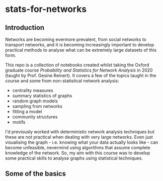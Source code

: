 # stats-for-networks

## Introduction

Networks are becoming evermore prevalent, from social networks to transport networks, and it is becoming increasingly important to develop practical methods to analyse what can be extremely large datasets of this form.

This repo is a collection of notebooks created whilst taking the Oxford graduate course *Probability and Statistics for Network Analysis* in 2020 (taught by Prof. Gesine Reinert). It covers a few of the topics taught in the course and some from non-statistical network analysis:

- centrality measures
- summary statistics of graphs
- random graph models
- sampling from networks
- fitting a model
- community structures
- motifs

I'd previously worked with deterministic network analysis techniques but these are not practical when dealing with very large networks. Even just visualising the graph - i.e. knowing what your data actually looks like - can become unfeasible, nevermind using algorithms that assume complete knowledge of the network. So, my aim with this course was to develop some practical skills to analyse graphs using statistical techniques.

## Some of the basics

